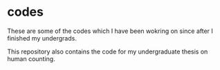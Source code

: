 # codes
These are some of the codes which I have been wokring on since after I finished my undergrads.


This repository also contains the code for my undergraduate thesis on human counting.
